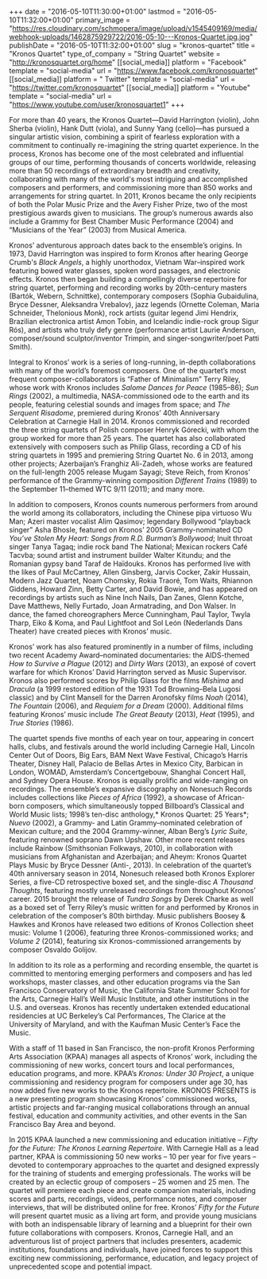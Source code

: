 +++
date = "2016-05-10T11:30:00+01:00"
lastmod = "2016-05-10T11:32:00+01:00"
primary_image = "https://res.cloudinary.com/schmopera/image/upload/v1545409169/media/webhook-uploads/1462875929722/2016-05-10---Kronos-Quartet.jpg.jpg"
publishDate = "2016-05-10T11:32:00+01:00"
slug = "kronos-quartet"
title = "Kronos Quartet"
type_of_company = "String Quartet"
website = "http://kronosquartet.org/home"
[[social_media]]
platform = "Facebook"
template = "social-media"
url = "https://www.facebook.com/kronosquartet"
[[social_media]]
platform = " Twitter"
template = "social-media"
url = "https://twitter.com/kronosquartet"
[[social_media]]
platform = "Youtube"
template = "social-media"
url = "https://www.youtube.com/user/kronosquartet1"
+++

For more than 40 years, the Kronos Quartet—David Harrington (violin), John Sherba (violin), Hank Dutt (viola), and Sunny Yang (cello)—has pursued a singular artistic vision, combining a spirit of fearless exploration with a commitment to continually re-imagining the string quartet experience. In the process, Kronos has become one of the most celebrated and influential groups of our time, performing thousands of concerts worldwide, releasing more than 50 recordings of extraordinary breadth and creativity, collaborating with many of the world's most intriguing and accomplished composers and performers, and commissioning more than 850 works and arrangements for string quartet. In 2011, Kronos became the only recipients of both the Polar Music Prize and the Avery Fisher Prize, two of the most prestigious awards given to musicians. The group’s numerous awards also include a Grammy for Best Chamber Music Performance (2004) and “Musicians of the Year” (2003) from Musical America. 

Kronos’ adventurous approach dates back to the ensemble’s origins. In 1973, David Harrington was inspired to form Kronos after hearing George Crumb's *Black Angels*, a highly unorthodox, Vietnam War–inspired work featuring bowed water glasses, spoken word passages, and electronic effects. Kronos then began building a compellingly diverse repertoire for string quartet, performing and recording works by 20th-century masters (Bartók, Webern, Schnittke), contemporary composers (Sophia Gubaidulina, Bryce Dessner, Aleksandra Vrebalov), jazz legends (Ornette Coleman, Maria Schneider, Thelonious Monk), rock artists (guitar legend Jimi Hendrix, Brazilian electronica artist Amon Tobin, and Icelandic indie-rock group Sigur Rós), and artists who truly defy genre (performance artist Laurie Anderson, composer/sound sculptor/inventor Trimpin, and singer-songwriter/poet Patti Smith). 

Integral to Kronos’ work is a series of long-running, in-depth collaborations with many of the world’s foremost composers. One of the quartet’s most frequent composer-collaborators is “Father of Minimalism” Terry Riley, whose work with Kronos includes *Salome Dances for Peace* (1985–86); *Sun Rings* (2002), a multimedia, NASA-commissioned ode to the earth and its people, featuring celestial sounds and images from space; and *The Serquent Risadome*, premiered during Kronos’ 40th Anniversary Celebration at Carnegie Hall in 2014. Kronos commissioned and recorded the three string quartets of Polish composer Henryk Górecki, with whom the group worked for more than 25 years. The quartet has also collaborated extensively with composers such as Philip Glass, recording a CD of his string quartets in 1995 and premiering String Quartet No. 6 in 2013, among other projects; Azerbaijan’s Franghiz Ali-Zadeh, whose works are featured on the full-length 2005 release Mugam Sayagi; Steve Reich, from Kronos’ performance of the Grammy-winning composition *Different Trains* (1989) to the September 11–themed WTC 9/11 (2011); and many more. 

In addition to composers, Kronos counts numerous performers from around the world among its collaborators, including the Chinese pipa virtuoso Wu Man; Azeri master vocalist Alim Qasimov; legendary Bollywood “playback singer” Asha Bhosle, featured on Kronos’ 2005 Grammy-nominated CD *You’ve Stolen My Heart: Songs from R.D. Burman’s Bollywood*; Inuit throat singer Tanya Tagaq; indie rock band The National; Mexican rockers Café Tacvba; sound artist and instrument builder Walter Kitundu; and the Romanian gypsy band Taraf de Haïdouks. Kronos has performed live with the likes of Paul McCartney, Allen Ginsberg, Jarvis Cocker, Zakir Hussain, Modern Jazz Quartet, Noam Chomsky, Rokia Traoré, Tom Waits, Rhiannon Giddens, Howard Zinn, Betty Carter, and David Bowie, and has appeared on recordings by artists such as Nine Inch Nails, Dan Zanes, Glenn Kotche, Dave Matthews, Nelly Furtado, Joan Armatrading, and Don Walser. In dance, the famed choreographers Merce Cunningham, Paul Taylor, Twyla Tharp, Eiko & Koma, and Paul Lightfoot and Sol León (Nederlands Dans Theater) have created pieces with Kronos’ music. 

Kronos’ work has also featured prominently in a number of films, including two recent Academy Award–nominated documentaries: the AIDS-themed *How to Survive a Plague* (2012) and *Dirty Wars* (2013), an exposé of covert warfare for which Kronos’ David Harrington served as Music Supervisor. Kronos also performed scores by Philip Glass for the films *Mishima* and *Dracula* (a 1999 restored edition of the 1931 Tod Browning–Bela Lugosi classic) and by Clint Mansell for the Darren Aronofsky films *Noah* (2014), *The Fountain* (2006), and *Requiem for a Dream* (2000). Additional films featuring Kronos’ music include *The Great Beauty* (2013), *Heat* (1995), and *True Stories* (1986). 

The quartet spends five months of each year on tour, appearing in concert halls, clubs, and festivals around the world including Carnegie Hall, Lincoln Center Out of Doors, Big Ears, BAM Next Wave Festival, Chicago’s Harris Theater, Disney Hall, Palacio de Bellas Artes in Mexico City, Barbican in London, WOMAD, Amsterdam’s Concertgebouw, Shanghai Concert Hall, and Sydney Opera House. Kronos is equally prolific and wide-ranging on recordings. The ensemble’s expansive discography on Nonesuch Records includes collections like *Pieces of Africa* (1992), a showcase of African-born composers, which simultaneously topped Billboard’s Classical and World Music lists; 1998’s ten-disc anthology,* Kronos Quartet: 25 Years*; *Nuevo* (2002), a Grammy- and Latin Grammy–nominated celebration of Mexican culture; and the 2004 Grammy-winner, Alban Berg’s *Lyric Suite*, featuring renowned soprano Dawn Upshaw. Other more recent releases include Rainbow (Smithsonian Folkways, 2010), in collaboration with musicians from Afghanistan and Azerbaijan; and Aheym: Kronos Quartet Plays Music by Bryce Dessner (Anti-, 2013). In celebration of the quartet’s 40th anniversary season in 2014, Nonesuch released both Kronos Explorer Series, a five-CD retrospective boxed set, and the single-disc *A Thousand Thoughts*, featuring mostly unreleased recordings from throughout Kronos’ career. 2015 brought the release of *Tundra Songs* by Derek Charke as well as a boxed set of Terry Riley’s music written for and performed by Kronos in celebration of the composer’s 80th birthday. Music publishers Boosey & Hawkes and Kronos have released two editions of Kronos Collection sheet music: Volume 1 (2006), featuring three Kronos-commissioned works; and *Volume 2* (2014), featuring six Kronos-commissioned arrangements by composer Osvaldo Golijov. 

In addition to its role as a performing and recording ensemble, the quartet is committed to mentoring emerging performers and composers and has led workshops, master classes, and other education programs via the San Francisco Conservatory of Music, the California State Summer School for the Arts, Carnegie Hall’s Weill Music Institute, and other institutions in the U.S. and overseas. Kronos has recently undertaken extended educational residencies at UC Berkeley’s Cal Performances, The Clarice at the University of Maryland, and with the Kaufman Music Center’s Face the Music. 

With a staff of 11 based in San Francisco, the non-profit Kronos Performing Arts Association (KPAA) manages all aspects of Kronos’ work, including the commissioning of new works, concert tours and local performances, education programs, and more. KPAA’s *Kronos: Under 30 Project*, a unique commissioning and residency program for composers under age 30, has now added five new works to the Kronos repertoire. KRONOS PRESENTS is a new presenting program showcasing Kronos’ commissioned works, artistic projects and far-ranging musical collaborations through an annual festival, education and community activities, and other events in the San Francisco Bay Area and beyond. 

In 2015 KPAA launched a new commissioning and education initiative – *Fifty for the Future: The Kronos Learning Repertoire*. With Carnegie Hall as a lead partner, KPAA is commissioning 50 new works – 10 per year for five years – devoted to contemporary approaches to the quartet and designed expressly for the training of students and emerging professionals. The works will be created by an eclectic group of composers – 25 women and 25 men. The quartet will premiere each piece and create companion materials, including scores and parts, recordings, videos, performance notes, and composer interviews, that will be distributed online for free. Kronos’ *Fifty for the Future* will present quartet music as a living art form, and provide young musicians with both an indispensable library of learning and a blueprint for their own future collaborations with composers. Kronos, Carnegie Hall, and an adventurous list of project partners that includes presenters, academic institutions, foundations and individuals, have joined forces to support this exciting new commissioning, performance, education, and legacy project of unprecedented scope and potential impact.
